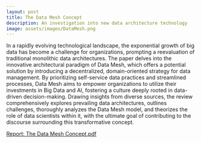 ```yaml
---
layout: post
title: The Data Mesh Concept
description: An investigation into new data architecture technology
image: assets/images/DataMesh.png
---
```

In a rapidly evolving technological landscape, the exponential growth of big data has become a challenge for organizations, prompting a reevaluation of traditional monolithic data architectures. The paper delves into the innovative architectural paradigm of Data Mesh, which offers a potential solution by introducing a decentralized, domain-oriented strategy for data management. By prioritizing self-service data practices and streamlined processes, Data Mesh aims to empower organizations to utilize their investments in Big Data and AI, fostering a culture deeply rooted in data-driven decision-making. Drawing insights from diverse sources, the review comprehensively explores prevailing data architectures, outlines challenges, thoroughly analyzes the Data Mesh model, and theorizes the role of data scientists within it, with the ultimate goal of contributing to the discourse surrounding this transformative concept.

<u> Report: </u>
[The Data Mesh Concept.pdf](https://github.com/JustinGrima/justingrima.github.io/assets/The_Data_Mesh_Concept.pdf)

